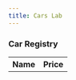 ```yaml
---
title: Cars Lab
---
```


### Car Registry

<!-- Create table to display cars -->

<table id="carsTable">
    <tr>
        <th>Name</th>
        <th>Price</th>
    </tr>
</table>

<script>
    // fetch from database
    const resultTable = document.getElementById("carsTable");
    const cars_url = "https://abopsc-backend.dontntntnt.de/api/carLab";
    fetch(cars_url)
        .then(response => response.json())
        .then(data => {
            console.log(data)
            // create table rows
            for (let i = 0; i < data.length; i++) {
                let row = resultTable.insertRow(-1);
                let name = row.insertCell(0);
                let price = row.insertCell(1);
                name.innerHTML = data[i].name;
                price.innerHTML = data[i].price;
            }
        });
    .catch(err => console.log(err));
    

</script>
